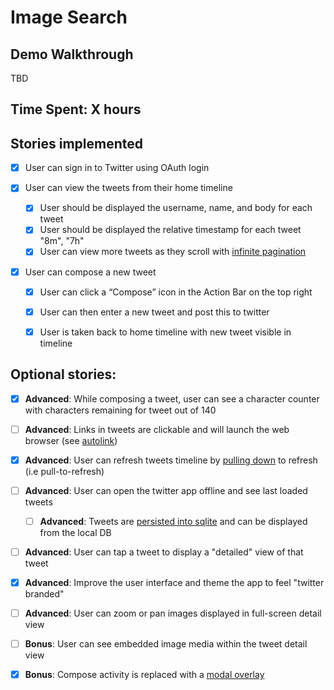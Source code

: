 # Image Search

## Demo Walkthrough

TBD

## Time Spent: X hours

## Stories implemented

- [x] User can sign in to Twitter using OAuth login

- [x] User can view the tweets from their home timeline

  - [x] User should be displayed the username, name, and body for each tweet
  - [x] User should be displayed the relative timestamp for each tweet "8m", "7h"
  - [x] User can view more tweets as they scroll with [infinite pagination](http://guides.codepath.com/android/Endless-Scrolling-with-AdapterViews)

- [x] User can compose a new tweet

  - [x] User can click a “Compose” icon in the Action Bar on the top right
  - [x] User can then enter a new tweet and post this to twitter
  - [x] User is taken back to home timeline with new tweet visible in timeline


## Optional stories:

- [x] **Advanced**: While composing a tweet, user can see a character counter with characters remaining for tweet out of 140
- [ ] **Advanced**: Links in tweets are clickable and will launch the web browser (see [autolink](http://guides.codepath.com/android/Working-with-the-TextView#autolinking-urls))
- [x] **Advanced**: User can refresh tweets timeline by [pulling down](http://guides.codepath.com/android/Implementing-Pull-to-Refresh-Guide) to refresh (i.e pull-to-refresh)
- [ ] **Advanced**: User can open the twitter app offline and see last loaded tweets

  - [ ] **Advanced**: Tweets are [persisted into sqlite](http://guides.codepath.com/android/ActiveAndroid-Guide) and can be displayed from the local DB

- [ ] **Advanced**: User can tap a tweet to display a "detailed" view of that tweet
- [x] **Advanced**: Improve the user interface and theme the app to feel "twitter branded"
- [ ] **Advanced**: User can zoom or pan images displayed in full-screen detail view
- [ ] **Bonus**: User can see embedded image media within the tweet detail view
- [x] **Bonus**: Compose activity is replaced with a [modal overlay](http://guides.codepath.com/android/Using-DialogFragment)
